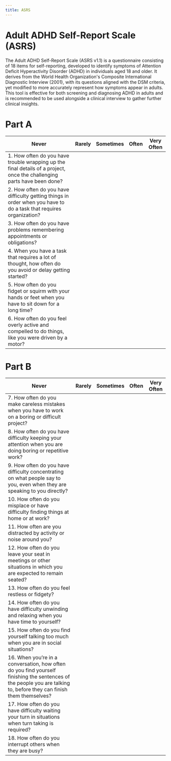 ```yaml
---
title: ASRS
---
```


# Adult ADHD Self-Report Scale (ASRS)


The Adult ADHD Self-Report Scale (ASRS v1.1) is a questionnaire consisting of 18 items for self-reporting, developed to identify symptoms of Attention Deficit Hyperactivity Disorder (ADHD) in individuals aged 18 and older. It derives from the World Health Organization's Composite International Diagnostic Interview (2001), with its questions aligned with the DSM criteria, yet modified to more accurately represent how symptoms appear in adults. This tool is effective for both screening and diagnosing ADHD in adults and is recommended to be used alongside a clinical interview to gather further clinical insights.


# Part A

| Never                                                                                                                   	| Rarely 	| Sometimes 	| Often 	| Very Often 	|
|-------------------------------------------------------------------------------------------------------------------------	|--------	|-----------	|-------	|------------	|
| 1. How often do you have trouble wrapping up the final details of a project, once the challenging parts have been done? 	|        	|           	|       	|            	|
| 2. How often do you have difficulty getting things in order when you have to do a task that requires organization?      	|        	|           	|       	|            	|
| 3. How often do you have problems remembering appointments or obligations?                                              	|        	|           	|       	|            	|
| 4. When you have a task that requires a lot of thought, how often do you avoid or delay getting started?                	|        	|           	|       	|            	|
| 5. How often do you fidget or squirm with your hands or feet when you have to sit down for a long time?                 	|        	|           	|       	|            	|
| 6. How often do you feel overly active and compelled to do things, like you were driven by a motor?                     	|        	|           	|       	|            	|




# Part B



| Never                                                                                                                                                               	| Rarely 	| Sometimes 	| Often 	| Very Often 	|
|---------------------------------------------------------------------------------------------------------------------------------------------------------------------	|--------	|-----------	|-------	|------------	|
| 7. How often do you make careless mistakes when you have to work on a boring or difficult project?                                                                  	|        	|           	|       	|            	|
| 8. How often do you have difficulty keeping your attention when you are doing boring or repetitive work?                                                            	|        	|           	|       	|            	|
| 9. How often do you have difficulty concentrating on what people say to you, even when they are speaking to you directly?                                           	|        	|           	|       	|            	|
| 10. How often do you misplace or have difficulty finding things at home or at work?                                                                                 	|        	|           	|       	|            	|
| 11. How often are you distracted by activity or noise around you?                                                                                                   	|        	|           	|       	|            	|
| 12. How often do you leave your seat in meetings or other situations in which you are expected to remain seated?                                                    	|        	|           	|       	|            	|
| 13. How often do you feel restless or fidgety?                                                                                                                      	|        	|           	|       	|            	|
| 14. How often do you have difficulty unwinding and relaxing when you have time to yourself?                                                                         	|        	|           	|       	|            	|
| 15. How often do you find yourself talking too much when you are in social situations?                                                                              	|        	|           	|       	|            	|
| 16. When you’re in a conversation, how often do you find yourself finishing the sentences of the people you are talking to, before they can finish them themselves? 	|        	|           	|       	|            	|
| 17. How often do you have difficulty waiting your turn in situations when turn taking is required?                                                                  	|        	|           	|       	|            	|
| 18. How often do you interrupt others when they are busy?                                                                                                           	|        	|           	|       	|            	|